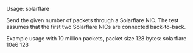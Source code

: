 Usage: solarflare <npackets> <packet-size>

Send the given number of packets through a Solarflare NIC.  The test
assumes that the first two Solarflare NICs are connected back-to-back.

Example usage with 10 million packets, packet size 128 bytes:
  solarflare 10e6 128
